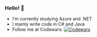 ### Hello! 👋

- I’m currently studying Azure and .NET
- I mainly write code in C# and Java
- Follow me at Codewars: <a href="https://www.codewars.com/users/WenzelDev/"><img src="https://www.codewars.com/users/WenzelDev/badges/micro" alt="Codewars"></a>

<!--
**invisiblecages/invisiblecages** is a ✨ _special_ ✨ repository because its `README.md` (this file) appears on your GitHub profile.

Here are some ideas to get you started:

- 🔭 I’m currently working on ...
- 🌱 I’m currently learning ...
- 👯 I’m looking to collaborate on ...
- 🤔 I’m looking for help with ...
- 💬 Ask me about ...
- 📫 How to reach me: ...
- 😄 Pronouns: ...
- ⚡ Fun fact: ...
-->
